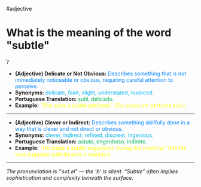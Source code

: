 #adjective

# What is the meaning of the word "subtle"
?
* **(Adjective) Delicate or Not Obvious:** <span style="color:rgb(0, 132, 255)">Describes something that is not immediately noticeable or obvious, requiring careful attention to perceive.</span>
* **Synonyms:** <span style="color:rgb(0, 176, 240)">delicate, faint, slight, understated, nuanced.</span>
* **Portuguese Translation:** <span style="color:rgb(0, 176, 80)">sutil, delicado.</span>
* **Example:** <span style="color:rgb(255, 255, 0)">"She wore a subtle perfume." (Ela usava um perfume sutil.)</span>
---
* **(Adjective) Clever or Indirect:** <span style="color:rgb(0, 132, 255)">Describes something skillfully done in a way that is clever and not direct or obvious.</span>
* **Synonyms:** <span style="color:rgb(0, 176, 240)">clever, indirect, refined, discreet, ingenious.</span>
* **Portuguese Translation:** <span style="color:rgb(0, 176, 80)">astuto, engenhoso, indireto.</span>
* **Example:** <span style="color:rgb(255, 255, 0)">"He made a subtle suggestion during the meeting." (Ele fez uma sugestão sutil durante a reunião.)</span>
---
*The pronunciation is "ˈsʌt.əl" — the 'b' is silent. “Subtle” often implies sophistication and complexity beneath the surface.*
<!--SR:!2025-06-16,11,270-->
